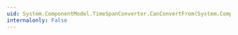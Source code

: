 ```yaml
---
uid: System.ComponentModel.TimeSpanConverter.CanConvertFrom(System.ComponentModel.ITypeDescriptorContext,System.Type)
internalonly: False
---
```

